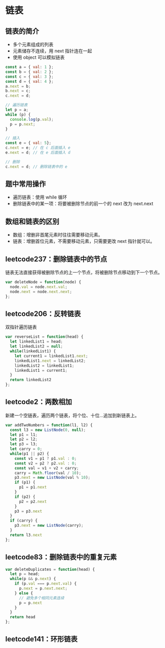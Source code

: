 # 链表
## 链表的简介
- 多个元素组成的列表
- 元素储存不连续，用 next 指针连在一起
- 使用 object 可以模拟链表
```javascript
const a = { val: 1 };
const b = { val: 2 };
const c = { val: 3 };
const d = { val: 4 };
a.next = b;
b.next = c;
c.next = d;

// 遍历链表
let p = a;
while (p) {
  console.log(p.val);
  p = p.next;
}

// 插入
const e = { val: 5};
c.next = e; // 在 c 后面插入 e
e.next = d; // 在 e 后面插入 d

// 删除
c.next = d; // 删除链表中的 e
```

## 题中常用操作
- 遍历链表：使用 while 循环
- 删除链表中的某一项：将要被删除节点的前一个的 next 改为 next.next

## 数组和链表的区别
- 数组：增删非首尾元素时往往需要移动元素。
- 链表：增删首位元素，不需要移动元素，只需要更改 next 指针就可以。

## leetcode237：删除链表中的节点
链表无法直接获得被删除节点的上一个节点，将被删除节点移动到下一个节点。
```javascript
var deleteNode = function(node) {
  node.val = node.next.val;
  node.next = node.next.next;
};
```

## leetcode206：反转链表
双指针遍历链表
```javascript
var reverseList = function(head) {
  let linkedList1 = head;
  let linkedList2 = null;
  while(linkedList1) {
    let current1 = linkedList1.next;
    linkedList1.next = linkedList2;
    linkedList2 = linkedList1;
    linkedList1 = current1;
  }
  return linkedList2
};
```

## leetcode2：两数相加
新建一个空链表，遍历两个链表，将个位、十位...追加到新链表上。
```javascript
var addTwoNumbers = function(l1, l2) {
  const l3 = new ListNode(0, null);
  let p1 = l1;
  let p2 = l2;
  let p3 = l3;
  let carry = 0;
  while(p1 || p2) {
    const v1 = p1 ? p1.val : 0;
    const v2 = p2 ? p2.val : 0;
    const val = v1 + v2 + carry;
    carry = Math.floor(val / 10);
    p3.next = new ListNode(val % 10);
    if (p1) {
      p1 = p1.next
    }
    if (p2) {
      p2 = p2.next
    }
    p3 = p3.next
  }
  if (carry) {
    p3.next = new ListNode(carry);
  }
  return l3.next
};
```

## leetcode83：删除链表中的重复元素
```javascript
var deleteDuplicates = function(head) {
  let p = head;
  while(p && p.next) {
    if (p.val === p.next.val) {
      p.next = p.next.next;
    } else {
      // 避免多个相同元素连续
      p = p.next
    }
  }
  return head
};
```

## leetcode141：环形链表
```javascript

```
